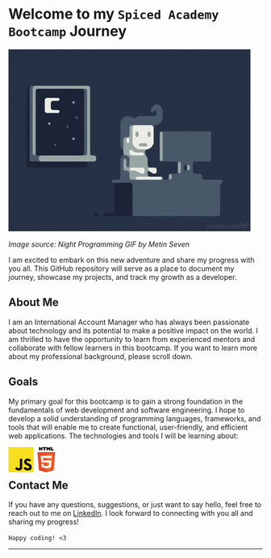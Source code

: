 # Welcome to my `Spiced Academy Bootcamp` Journey

![](https://github.com/denescsaszar/denescsaszar/blob/main/giphy.gif)

_Image source: Night Programming GIF by Metin Seven_

I am excited to embark on this new adventure and share my progress with you all. This GitHub repository will serve as a place to document my journey, showcase my projects, and track my growth as a developer. 

## About Me

I am an International Account Manager who has always been passionate about technology and its potential to make a positive impact on the world. I am thrilled to have the opportunity to learn from experienced mentors and collaborate with fellow learners in this bootcamp. If you want to learn more about my professional background, please scroll down.

## Goals

My primary goal for this bootcamp is to gain a strong foundation in the fundamentals of web development and software engineering. I hope to develop a solid understanding of programming languages, frameworks, and tools that will enable me to create functional, user-friendly, and efficient web applications. The technologies and tools I will be learning about:

<img src="https://github.com/denescsaszar/denescsaszar/blob/main/Unofficial_JavaScript_logo_2.svg.png" alt="js" align="left" width ="50" length="50"> 
<img src="https://github.com/denescsaszar/denescsaszar/blob/main/HTML5_logo_and_wordmark.svg.png" alt="js" align="left" width ="50" length="50"> 

<br> <br>

## Contact Me

If you have any questions, suggestions, or just want to say hello, feel free to reach out to me on [LinkedIn](https://www.linkedin.com/in/denescsaszar/). I look forward to connecting with you all and sharing my progress!

`Happy coding! <3`

---


